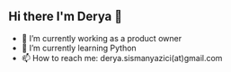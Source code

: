 ## Hi there I'm Derya 👋


- 🔭 I’m currently working as a product owner
- 🌱 I’m currently learning Python
- 📫 How to reach me: derya.sismanyazici(at)gmail.com

